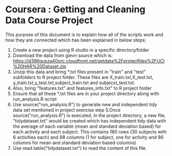 # Coursera : Getting and Cleaning Data Course Project
This purpose of this document is to explain how all of the scripts work and how they are connected which has been explained in below steps:
1. Create a new project using R studio in a specific directory/folder
2. Download the data from gievn source which is:
https://d396qusza40orc.cloudfront.net/getdata%2Fprojectfiles%2FUCI%20HAR%20Dataset.zip 
2. Unzip this data and bring *.txt files present in "train" and "test" subfolders to R project folder. These files are X_train.txt,X_test.txt, y_train.txt,y_test.txt,subject_train.txt and subjecxt_test.txt.
3. Also, bring "features.txt" and features_info.txt" to R project folder
4. Ensure that all these *.txt files are in your project directory along with run_analysis.R script
5. Use source("run_analysis.R") to generate new and independent tidy data set mentioned in project exercise step 5.Once source("run_analysis.R") is executed, in the project directory, a new file, "tidydataset.txt" would be created which has independent tidy data with the average of each variable (mean and standard deviation based) for each activity and each subject. This contains 180 rows (30 subjects with 6 activities each) and 88 columns (1 for subject, one for activity and 86 columns for mean and standard deviation based columns)
6. Use read.table("tidydataset.txt") to read the content of this file.
